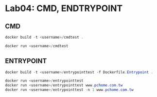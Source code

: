 # Lab04: CMD, ENDTRYPOINT

## CMD

```powershell
docker build -t <username>/cmdtest .
```

```powershell
docker run <username>/cmdtest
```

## ENTRYPOINT

```powershell
docker build -t <username>/entrypointtest -f Dockerfile.Entrypoint .
```

```powershell
docker run <username>/entrypointtest
docker run <username>/entrypointtest www.pchome.com.tw
docker run <username>/entrypointtest -n 1 www.pchome.com.tw
```
